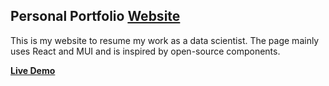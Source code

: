 
<h2>
  Personal Portfolio
  <a href="https://YogeshBarude.github.io/portfolio-main" target="_blank">Website</a>
</h2>

This is my website to resume my work as a data scientist.
The page mainly uses React and MUI and is inspired by open-source components.


**[Live Demo](https://YogeshBarude.github.io/portfolio-main)**


